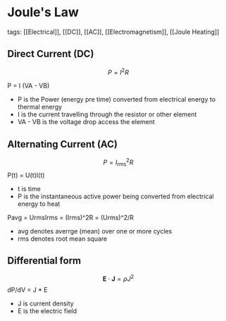 # Joule's Law
tags: [[Electrical]], [[DC]], [[AC]], [[Electromagnetism]], [[Joule Heating]]

## Direct Current (DC)
$$
P = I^2 R
$$

P = I (VA - VB)

- P is the Power (energy pre time) converted from electrical energy to thermal energy
- I is the current travelling through the resistor or other element
- VA - VB is the voltage drop access the element

## Alternating Current (AC)
$$P = I_{\text{rms}}^2 R$$
P(t) = U(t)I(t)
- t is time
- P is the instantaneous active power being converted from electrical energy to heat

Pavg = UrmsIrms = (Irms)^2R = (Urms)^2/R
 - avg denotes averrge (mean) over one or more cycles
 - rms denotes root mean square

## Differential form
$$\mathbf{E} \cdot \mathbf{J} = \rho J^2
$$
dP/dV = J * E
- J is current density
- E is the electric field


